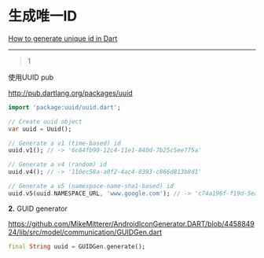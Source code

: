 # 生成唯一ID
[How to generate unique id in Dart](https://stackoverflow.com/questions/15548652/how-to-generate-unique-id-in-dart)

___



> 1

使用UUID pub

http://pub.dartlang.org/packages/uuid

```dart
import 'package:uuid/uuid.dart';

// Create uuid object
var uuid = Uuid();

// Generate a v1 (time-based) id
uuid.v1(); // -> '6c84fb90-12c4-11e1-840d-7b25c5ee775a'

// Generate a v4 (random) id
uuid.v4(); // -> '110ec58a-a0f2-4ac4-8393-c866d813b8d1'

// Generate a v5 (namespace-name-sha1-based) id
uuid.v5(uuid.NAMESPACE_URL, 'www.google.com'); // -> 'c74a196f-f19d-5ea9-bffd-a2742432fc9c'
```

**2.**  GUID generator

https://github.com/MikeMitterer/AndroidIconGenerator.DART/blob/445884924/lib/src/model/communication/GUIDGen.dart

```dart
final String uuid = GUIDGen.generate();
```




